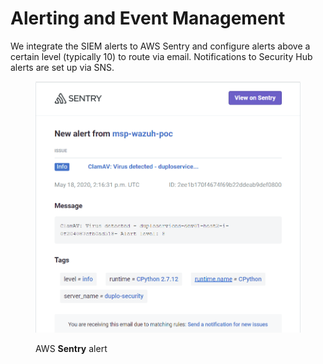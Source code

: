 # Alerting and Event Management

We integrate the SIEM alerts to AWS Sentry and configure alerts above a certain level (typically 10) to route via email. Notifications to Security Hub alerts are set up via SNS.

<figure><img src="../../.gitbook/assets/image (156).png" alt=""><figcaption><p>AWS <strong>Sentry</strong> alert </p></figcaption></figure>
